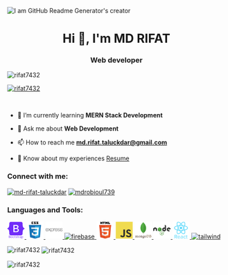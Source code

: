 ![I am GitHub Readme Generator's creator](https://media.licdn.com/dms/image/D5616AQHelVc9wYaZYw/profile-displaybackgroundimage-shrink_350_1400/0/1669838001346?e=1721260800&v=beta&t=0NCHaxKnzPYdANP0G9w2o1-hWoC_P8-yKeNn_XMgZKM)
<h1 align="center">Hi 👋, I'm MD RIFAT</h1>
<h3 align="center">Web developer</h3>

<p align="left"> <img src="https://komarev.com/ghpvc/?username=rifat7432&label=Profile%20views&color=0e75b6&style=flat" alt="rifat7432" /> </p>

<p align="left"> <a href="https://github.com/ryo-ma/github-profile-trophy"><img src="https://github-profile-trophy.vercel.app/?username=rifat7432" alt="rifat7432" /></a> </p>

<p align="left"> <a href="https://twitter.com/" target="blank"><img src="https://img.shields.io/twitter/follow/?logo=twitter&style=for-the-badge" alt="" /></a> </p>

- 🌱 I’m currently learning **MERN Stack Development**

- 💬 Ask me about **Web Development**

- 📫 How to reach me **md.rifat.taluckdar@gmail.com**

- 📄 Know about my experiences [Resume](https://drive.google.com/file/d/1qrPXorWja9EEMmkSZ4aReANtShegYXgb/view?usp=share_link)

<h3 align="left">Connect with me:</h3>
<p align="left">
<a href="https://linkedin.com/in/md-rifat-taluckdar" target="blank"><img align="center" src="https://raw.githubusercontent.com/rahuldkjain/github-profile-readme-generator/master/src/images/icons/Social/linked-in-alt.svg" alt="md-rifat-taluckdar" height="30" width="40" /></a>
<a href="https://instagram.com/mdrobioul739" target="blank"><img align="center" src="https://raw.githubusercontent.com/rahuldkjain/github-profile-readme-generator/master/src/images/icons/Social/instagram.svg" alt="mdrobioul739" height="30" width="40" /></a>
</p>

<h3 align="left">Languages and Tools:</h3>
<p align="left"> <a href="https://getbootstrap.com" target="_blank" rel="noreferrer"> <img src="https://raw.githubusercontent.com/devicons/devicon/master/icons/bootstrap/bootstrap-plain-wordmark.svg" alt="bootstrap" width="40" height="40"/> </a> <a href="https://www.w3schools.com/css/" target="_blank" rel="noreferrer"> <img src="https://raw.githubusercontent.com/devicons/devicon/master/icons/css3/css3-original-wordmark.svg" alt="css3" width="40" height="40"/> </a> <a href="https://expressjs.com" target="_blank" rel="noreferrer"> <img src="https://raw.githubusercontent.com/devicons/devicon/master/icons/express/express-original-wordmark.svg" alt="express" width="40" height="40"/> </a>
<a href="https://firebase.google.com/" target="_blank" rel="noreferrer"> <img src="https://www.vectorlogo.zone/logos/firebase/firebase-icon.svg" alt="firebase" width="40" height="40"/> </a>
<a href="https://www.w3.org/html/" target="_blank" rel="noreferrer"> <img src="https://raw.githubusercontent.com/devicons/devicon/master/icons/html5/html5-original-wordmark.svg" alt="html5" width="40" height="40"/> </a> <a href="https://developer.mozilla.org/en-US/docs/Web/JavaScript" target="_blank" rel="noreferrer"> <img src="https://raw.githubusercontent.com/devicons/devicon/master/icons/javascript/javascript-original.svg" alt="javascript" width="40" height="40"/> </a> <a href="https://www.mongodb.com/" target="_blank" rel="noreferrer"> <img src="https://raw.githubusercontent.com/devicons/devicon/master/icons/mongodb/mongodb-original-wordmark.svg" alt="mongodb" width="40" height="40"/> </a> <a href="https://nodejs.org" target="_blank" rel="noreferrer"> <img src="https://raw.githubusercontent.com/devicons/devicon/master/icons/nodejs/nodejs-original-wordmark.svg" alt="nodejs" width="40" height="40"/> </a> <a href="https://reactjs.org/" target="_blank" rel="noreferrer"> <img src="https://raw.githubusercontent.com/devicons/devicon/master/icons/react/react-original-wordmark.svg" alt="react" width="40" height="40"/> </a> <a href="https://tailwindcss.com/" target="_blank" rel="noreferrer"> <img src="https://www.vectorlogo.zone/logos/tailwindcss/tailwindcss-icon.svg" alt="tailwind" width="40" height="40"/> </a> </p>

<p><img align="left" src="https://github-readme-stats.vercel.app/api/top-langs?username=rifat7432&show_icons=true&locale=en&layout=compact" alt="rifat7432" /></p>

<p>&nbsp;<img align="center" src="https://github-readme-stats.vercel.app/api?username=rifat7432&show_icons=true&locale=en" alt="rifat7432" /></p>

<p><img align="center" src="https://github-readme-streak-stats.herokuapp.com/?user=rifat7432&" alt="rifat7432" /></p>
